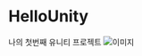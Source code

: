 # HelloUnity
 나의 첫번째 유니티 프로젝트
![이미지](https://user-images.githubusercontent.com/99639267/163131153-413a1af1-1e0e-4a02-91d5-71b5734a6f9b.png)

